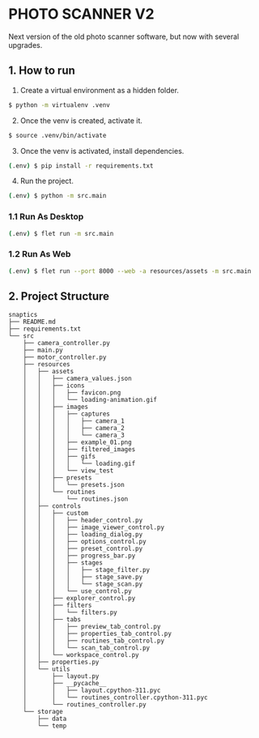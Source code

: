 # PHOTO SCANNER V2

Next version of the old photo scanner software, but now with several upgrades.

## 1. How to run

1. Create a virtual environment as a hidden folder.

```bash
$ python -m virtualenv .venv
```

2. Once the venv is created, activate it.

```bash
$ source .venv/bin/activate
```

3. Once the venv is activated, install dependencies.

```bash
(.env) $ pip install -r requirements.txt
```

4. Run the project.

```bash
(.env) $ python -m src.main
```

### 1.1 Run As Desktop

```bash
(.env) $ flet run -m src.main
```

### 1.2 Run As Web

```bash
(.env) $ flet run --port 8000 --web -a resources/assets -m src.main
```

## 2. Project Structure

```text
snaptics
├── README.md
├── requirements.txt
└── src
    ├── camera_controller.py
    ├── main.py
    ├── motor_controller.py
    ├── resources
    │   ├── assets
    │   │   ├── camera_values.json
    │   │   ├── icons
    │   │   │   ├── favicon.png
    │   │   │   └── loading-animation.gif
    │   │   ├── images
    │   │   │   ├── captures
    │   │   │   │   ├── camera_1
    │   │   │   │   ├── camera_2
    │   │   │   │   └── camera_3
    │   │   │   ├── example_01.png
    │   │   │   ├── filtered_images
    │   │   │   ├── gifs
    │   │   │   │   └── loading.gif
    │   │   │   └── view_test
    │   │   ├── presets
    │   │   │   └── presets.json
    │   │   └── routines
    │   │       └── routines.json
    │   ├── controls
    │   │   ├── custom
    │   │   │   ├── header_control.py
    │   │   │   ├── image_viewer_control.py
    │   │   │   ├── loading_dialog.py
    │   │   │   ├── options_control.py
    │   │   │   ├── preset_control.py
    │   │   │   ├── progress_bar.py
    │   │   │   ├── stages
    │   │   │   │   ├── stage_filter.py
    │   │   │   │   ├── stage_save.py
    │   │   │   │   └── stage_scan.py
    │   │   │   └── use_control.py
    │   │   ├── explorer_control.py
    │   │   ├── filters
    │   │   │   └── filters.py
    │   │   ├── tabs
    │   │   │   ├── preview_tab_control.py
    │   │   │   ├── properties_tab_control.py
    │   │   │   ├── routines_tab_control.py
    │   │   │   └── scan_tab_control.py
    │   │   └── workspace_control.py
    │   ├── properties.py
    │   └── utils
    │       ├── layout.py
    │       ├── __pycache__
    │       │   ├── layout.cpython-311.pyc
    │       │   └── routines_controller.cpython-311.pyc
    │       └── routines_controller.py
    └── storage
        ├── data
        └── temp
```
